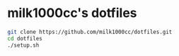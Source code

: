 # milk1000cc's dotfiles

```sh
git clone https://github.com/milk1000cc/dotfiles.git
cd dotfiles
./setup.sh
```
